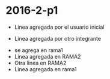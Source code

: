 # 2016-2-p1
- Linea agregada por el usuario inicial
* Linea agregada por otro integrante
- se agrega en rama1
- Linea agregada en RAMA2
- Otra linea en RAMA2
- Linea agregada en rama1
